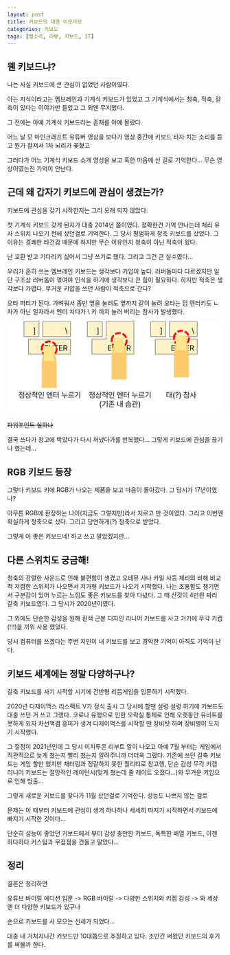 ```yaml
---
layout: post
title: 키보드의 대한 이모저모
categories: 키보드
tags: [뻘소리, 리뷰, 키보드, IT]
---
```


## 웬 키보드냐?

나는 사실 키보드에 큰 관심이 없었던 사람이였다.

아는 지식이라고는 멤브레인과 기계식 키보드가 있었고 그 기계식에서는 청축, 적축, 갈축이 있다는 이야기만 들었고 그 외엔 무지했다.

그 전에는 아예 기계식 키보드라는 존재를 아예 몰랐다.

어느 날 모 마인크래프트 유튜버 영상을 보다가 영상 중간에 키보드 타자 치는 소리를 듣고 뭔가 찰져서 1차 뇌리가 꽃혔고

그러다가 어느 기계식 키보드 소개 영상을 보고 혹한 마음에 산 걸로 기억한다... 무슨 영상이였는진 기억이 안난다.

## 근데 왜 갑자기 키보드에 관심이 생겼는가?

키보드에 관심을 갖기 시작한지는 그리 오래 되지 않았다.

첫 기계식 키보드 갖게 된지가 대충 2014년 쯤이였다. 정확한건 기억 안나는데 체리 유사 스위치 나오기 전에 샀던걸로 기억한다.
그 당시 평범하게 청축 키보드를 샀었다. 그 이유는 경쾌한 타건감 때문에 하지만 무슨 이유인지 청축이 아닌 적축이 왔다.

난 교환 받고 기다리기 싫어서 그냥 쓰기로 했다. 그리고 그건 큰 실수였다...

우리가 흔히 쓰는 멤브레인 키보드는 생각보다 키압이 높다. 러버돔마다 다르겠지만 일단 구조상 러버돔이 꺾여야 인식을 하기에 생각보다 큰 힘이 필요하다. 하지만 적축은 생각보다 가볍다. 무거운 키압을 쓰던 사람이 적축으로 간다?

오타 파티가 된다. 가벼워서 좀만 옆을 눌러도 옆까지 같이 눌려 오타는 덤 엔터키도 ㄴ자가 아닌 일자라서 엔터 치다가 \ 키 까지 눌러 버리는 참사가 발생했다. 

![설명](/assets/img/post/23-09-12-01/01.png)

~~파워포인트 실화냐~~

결국 쓰다가 창고에 박았다가 다시 꺼냈다가를 반복했다... 그렇게 키보드에 관심을 끊기나 했는데...

## RGB 키보드 등장

그렇다 키보드 키에 RGB가 나오는 제품을 보고 마음이 돌아갔다. 그 당시가 17년이였나?

아무튼 RGB에 환장하는 나이(지금도 그렇지만)라서 지르고 만 것이였다. 그리고 이번엔 확실하게 청축으로 샀다. 그리고 당연하게(?) 청축으로 받았다.

그렇게 아 좋은 키보드네! 하고 쓰고 말았겠지만...

## 다른 스위치도 궁금해!

청축의 강렬한 사운드로 인해 불편함이 생겼고 오테뮤 사나 카일 사등 체리의 비해 비교적 저렴한 스위치가 나오면서 저가형 키보드가 나오기 시작했다. 나는 조용함도 챙기면서 구분감이 있어 누르는 느낌도 좋은 키보드를 찾아 다녔다. 그 때 산것이 4만원 짜리 갈축 키보드였다. 그 당시가 2020년이였다.

그 외에도 단순한 감성을 원해 흰색 근본 디자인 리니어 키보드를 사고 거기에 무각 키캡(!!!)을 끼워 사용 했었다.

당시 컴퓨터를 쓰겠다는 주변 지인이 내 키보드를 보고 경악한 기억이 아직도 기억이 난다.

## 키보드 세계에는 정말 다양하구나?

갈축 키보드를 사기 시작할 시기에 건반형 리듬게임을 입문하기 시작했다.

2020년 디제이맥스 리스펙트 V가 정식 출시 그 당시에 할땐 설렁 설렁 하기에 키보드도 대충 쓰던 거 쓰고 그랬다. 코로나 유행으로 인한 오락실 통제로 인해 오랫동안 유비트를 못하게 되자 차선책겸 흥미가 생겨 디제이맥스를 시작할 땐 장비탓 하며 장비병이 도지기 시작했다.

그 절정이 2021년인데 그 당시 이지투온 리부트 알이 나오고 아예 7월 부터는 게임에서 직관적으로 늦게 쳤는지 빨리 쳤는지 알려주니까 더더욱 그랬다. 기존에 쓰던 갈축 키보드는 게임 할만 했지만 채터링과 정갈하지 못한 퀄리티로 창고행, 단순 감성 무각 키캡 리니어 키보드는 절망적인 레이턴시(맞게 쳤는데 줄 레이트 오졌다...)와 무거운 키압으로 인해 방출...

그렇게 새로운 키보드를 찾다가 11월 샀던걸로 기억한다. 성능도 나쁘지 않는 걸로

문제는 이 때부터 키보드에 관심이 생겨 하나하나 세세히 따지기 시작하면서 키보드에 빠지기 시작한 것이다...

단순히 성능이 좋았던 키보드에서 부터 감성 충만한 키보드, 독특한 배열 키보드, 이젠 하다하다 커스텀과 무접점을 건들고 말았다...

## 정리

결론은 정리하면 

유튜브 바이럴 에디션 입문 -> RGB 바이럴 -> 다양한 스위치와 키캡 감성 -> 와 세상엔 더 다양한 키보드가 있구나

순으로 키보드를 사 모으는 신세가 되었다...

대충 내 거처지나간 키보드만 10대쯤으로 추정하고 있다. 조만간 써왔던 키보드의 후기를 써볼까 한다.
<!-- 
아래는 내가 써왔던 키보드 목록이다. 지금 가지고 있는건 SuFl Mk. N 이라고 표기 해뒀다.
가격은 현 가격 기준, 단종은 취소선 처리

| 순서 | 모델명 | 스위치 | 가격 | 상태 |
|----|---|---|---|---|
| 1  | 제닉스 TESORO M7 LED SE | 체리 적축 | ~~208,500원~~ | 방출 |
| 2 (SuFl Mk.01) | 스카이디지탈 NKEYBOARD NKEY-K5 | 카일 청축 | ~~154,000원~~ | 채터링, 일부 키캡 분실, 방치중 |
| 3 (SuFl Mk.02) | 한성컴퓨터 MKL16S | 카일 스피드 갈축 | ~~39,900원~~ | 채터링, 방치중 |
| 4  | 콕스 CK87 | 게이트론 황축 | 61,400원 | 방출 |
| 5  | 체리 G80-3000S RGB TKL | 체리 저소음 적축 | 99,000원 | LED 고장, 방출 |
| 6  | ~~더키 One2 Mini~~ | 체리 스피드 은축 | 129,000원 | 키 씹힘으로 인한 반품 처리 |
| 7 (SuFl Mk.03) | 커세어 K65 Mini | 체리 스피드 은축 | 109.99달러 | 키 간접 현상 발생, 키캡 교체 |
| 8 ~~(SuFl Mk.04)~~ | 커세어 K70 RGB TKL OPX | 자체 광축(opx) | 199,000원 | 이전 주력 키보드, 방출 |
| 9 (SuFl Mk.05) |  더키 One3 SF | 체리 클리어축 | 189,000원 | 가끔 사용, TTC 저소음 갈축으로 교체 |
| 10 (SuFl Mk.06) | LeLeLAB Y2K 76 | 커스텀 기판 | 109.99달러 | WS Morandi 스위치, 크리스탈 키캡 |
| 11 ~~(SuFl Mk.07)~~ | 한성컴퓨터 GK896B | NIZ EC 무접점 35g | 189,000원 | 이전 주력 키보드, 방출 |
| 12 (SuFl Mk.08) | AULA F87 Pro | 오테뮤 저소음 피치축 | 67,000원 | WS Red 스위치, 보조용 키보드 |
| 13 (SuFl Mk.09) | DrunkDeer G60 | RAESHA 1세대 | 98.99달러 | 알루미늄 하우징 교체, 현 주력 키보드 |
| 14 (SuFl Mk.X) | Luminkey magger68 HE | 게이트론 제이드 프로 | 169,000원 | 주력 키보드 |

2024년 12월 11일 업데이트

약 사용한 돈 1,926,451원(...)

물론 난 저기서 대부분은 할인 받아서 산거라 일부 차이는 있다.
~~그래도 100만원은 넘어 간다는 소문이~~

~~커스텀 비용은 별도 아마도 커스텀 비용까지 합치면 200만원 나올 듯 아이고~~

~~곧 200만원 찍는다 아이고~~ -->
